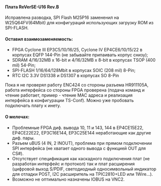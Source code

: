 #### Плата ReVerSE-U16 Rev.B
Исправлена разводка, SPI Flash M25P16 замененил на W25Q64FV(64Mbit) для конфигураций использующих загрузку ROM из SPI-FLASH.

#### Оставил взаимозаменяемость:
- FPGA Cyclone III EP3C5/10/16/25, Cyclone IV EP4CE6/10/15/22 в корпусах EQFP 144-Pin (не забывайте припаивать корпус снизу);
- SDRAM 4/16/32MB x 16-bit и 4/16/32MB x 8-bit в корпусах TSOP (400 mil) 54-Pin;
- SPI-FLASH 1/16/64/128Mbit в корпусах SOIC (208 mil) 8-Pin;
- RTC I2C 3.3V DS1338 и DS1307 в корпусах SO 8-Pin

Пока я не проверял работу ENC424 со стороны разъема HR911105A, работа интерфейса со стороны FPGA проверена (подача команд и чтение работает, пример - чтение MAC адреса и реализация интерфейса в конфигурации TS-Conf). Можно уже пробовать подключать плату к инету.

#### О мелочах:
- Проблемные FPGA диф. вывода 10, 11 и 143, 144 в EP4CE15E22, EP4CE22E22, EP3C16E144, EP3C25E144 неработающие как другие диф. пары.
- Разъем uBUS (4 IN, 2 INOUT), проблема при прямом подключении SPI интерфейса (не хватает одного вывода с функцией OUT для CS#).
- Отсутствует спецификация как каскадного подключения плат (не разработан интерфейс и протокол) так и плат расширения (цифровой выход S/PDIF, светодиодный односимвольный индикатор для отладки POST, I2C расширитель на TPIC2810+LED или 1Wire...).
- Возможно не оптимально назначены IOBUS на VNC2.
